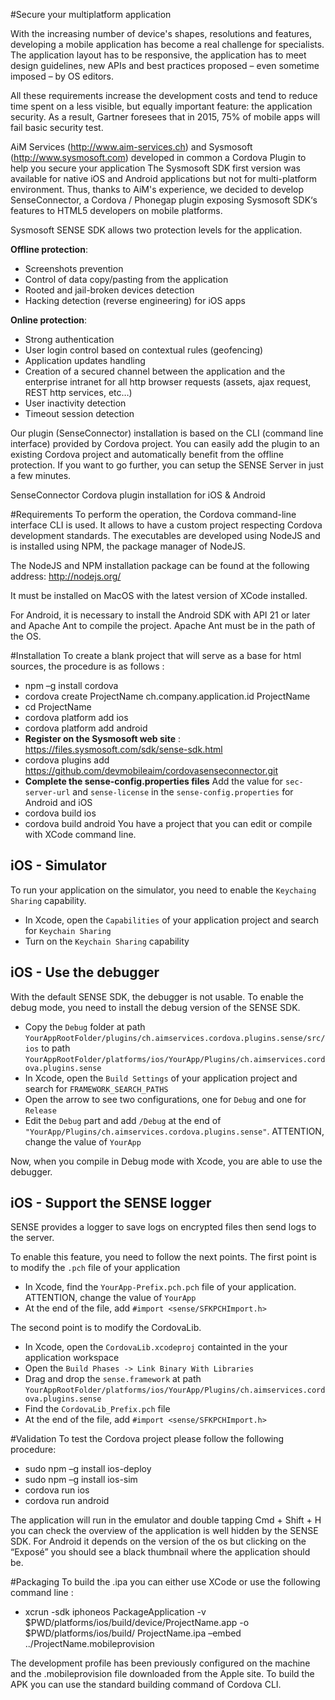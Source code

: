 #Secure your multiplatform application

With the increasing number of device's shapes, resolutions and features, developing a mobile application has become a real challenge for specialists. The application layout has to be responsive, the application has to meet design guidelines, new APIs and best practices proposed – even sometime imposed – by OS editors.

All these requirements increase the development costs and tend to reduce time spent on a less visible, but equally important feature: the application security. As a result, Gartner foresees that in 2015, 75% of mobile apps will fail basic security test.

AiM Services (http://www.aim-services.ch) and Sysmosoft (http://www.sysmosoft.com) developed in common a Cordova Plugin to help you secure your application
The Sysmosoft SDK first version was available for native iOS and Android applications but not for multi-platform environment.
Thus, thanks to AiM's experience, we decided to develop SenseConnector, a Cordova / Phonegap plugin exposing Sysmosoft SDK‘s features to HTML5 developers on mobile platforms.

Sysmosoft SENSE SDK allows two protection levels for the application.

**Offline protection**:

- Screenshots prevention
- Control of data copy/pasting from the application
- Rooted and jail-broken devices detection
- Hacking detection (reverse engineering) for iOS apps

**Online protection**:

- Strong authentication
- User login control based on contextual rules (geofencing)
- Application updates handling
- Creation of a secured channel between the application and the enterprise intranet for all http browser requests (assets, ajax request, REST http services, etc…)
- User inactivity detection
- Timeout session detection

Our plugin (SenseConnector) installation is based on the CLI (command line interface) provided by Cordova project. You can easily add the plugin to an existing Cordova project and automatically benefit from the offline protection. If you want to go further, you can setup the SENSE Server in just a few minutes.

SenseConnector Cordova plugin installation for iOS & Android

#Requirements
To perform the operation, the Cordova command-line interface CLI is used. It allows to have a custom project respecting Cordova development standards. The executables are developed using NodeJS and is installed using NPM, the package manager of NodeJS.

The NodeJS and NPM installation package can be found at the following address: http://nodejs.org/

It must be installed on MacOS with the latest version of XCode installed.

For Android, it is necessary to install the Android SDK with API 21 or later and Apache Ant to compile the project. Apache Ant must be in the path of the OS.


#Installation
To create a blank project that will serve as a base for html sources, the procedure is as follows :

- npm –g install cordova
- cordova create ProjectName ch.company.application.id ProjectName
- cd ProjectName
- cordova platform add ios
- cordova platform add android
- **Register on the Sysmosoft web site** : https://files.sysmosoft.com/sdk/sense-sdk.html
- cordova plugins add https://github.com/devmobileaim/cordovasenseconnector.git
- **Complete the sense-config.properties files** Add the value for `sec-server-url` and `sense-license` in the `sense-config.properties` for Android and iOS
- cordova build ios
- cordova build android
You have a project that you can edit or compile with XCode command line.

## iOS - Simulator
To run your application on the simulator, you need to enable the `Keychaing Sharing` capability.

* In Xcode, open the `Capabilities` of your application project and search for `Keychain Sharing`
* Turn on the `Keychain Sharing` capability

## iOS - Use the debugger
With the default SENSE SDK, the debugger is not usable. To enable the debug mode, you need to install the debug version of the SENSE SDK.

* Copy the `Debug` folder at path `YourAppRootFolder/plugins/ch.aimservices.cordova.plugins.sense/src/ios` to path `YourAppRootFolder/platforms/ios/YourApp/Plugins/ch.aimservices.cordova.plugins.sense`
* In Xcode, open the `Build Settings` of your application project and search for `FRAMEWORK_SEARCH_PATHS`
* Open the arrow to see two configurations, one for `Debug` and one for `Release`
* Edit the `Debug` part and add `/Debug` at the end of `"YourApp/Plugins/ch.aimservices.cordova.plugins.sense"`. ATTENTION, change the value of `YourApp`

Now, when you compile in Debug mode with Xcode, you are able to use the debugger.

## iOS - Support the SENSE logger
SENSE provides a logger to save logs on encrypted files then send logs to the server.

To enable this feature, you need to follow the next points.
The first point is to modify the `.pch` file of your application

* In Xcode, find the `YourApp-Prefix.pch.pch` file of your application. ATTENTION, change the value of `YourApp`
* At the end of the file, add `#import <sense/SFKPCHImport.h>`

The second point is to modify the CordovaLib.

* In Xcode, open the `CordovaLib.xcodeproj` containted in the your application workspace
* Open the `Build Phases -> Link Binary With Libraries`
* Drag and drop the `sense.framework` at path `YourAppRootFolder/platforms/ios/YourApp/Plugins/ch.aimservices.cordova.plugins.sense`
* Find the `CordovaLib_Prefix.pch` file
* At the end of the file, add `#import <sense/SFKPCHImport.h>`

#Validation
To test the Cordova project please follow the following procedure:

- sudo npm –g install ios-deploy
- sudo npm –g install ios-sim
- cordova run ios
- cordova run android

The application will run in the emulator and double tapping Cmd + Shift + H you can check the overview of the application is well hidden by the SENSE SDK. For Android it depends on the version of the os but clicking on the “Exposé” you should see a black thumbnail where the application should be.

#Packaging
To build the .ipa you can either use XCode or use the following command line :

- xcrun -sdk iphoneos PackageApplication -v $PWD/platforms/ios/build/device/ProjectName.app -o $PWD/platforms/ios/build/ ProjectName.ipa –embed ../ProjectName.mobileprovision

The development profile has been previously configured on the machine and the .mobileprovision file downloaded from the Apple site.
To build the APK you can use the standard building command of Cordova CLI.

